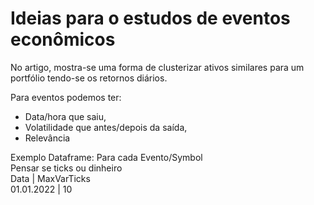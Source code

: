 # Ideias para o estudos de eventos econômicos
No artigo, mostra-se uma forma de clusterizar ativos similares para um portfólio tendo-se os retornos diários.

Para eventos podemos ter:
- Data/hora que saiu,
- Volatilidade que antes/depois da saída,
- Relevância

Exemplo Dataframe:
Para cada Evento/Symbol  
Pensar se ticks ou dinheiro          
    Data    |     MaxVarTicks    
 01.01.2022 |         10
